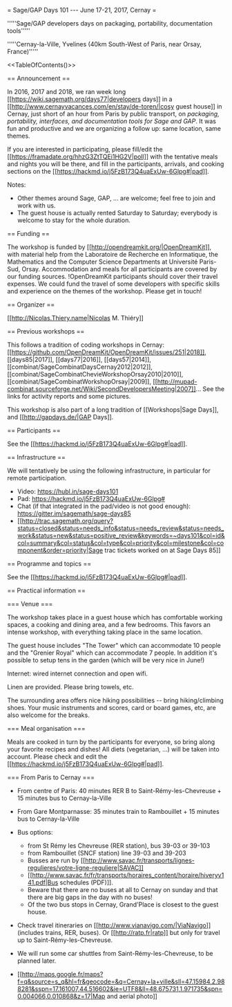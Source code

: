 = Sage/GAP Days 101 --- June 17-21, 2017, Cernay =

'''''Sage/GAP developers days on packaging, portability, documentation tools'''''

'''''Cernay-la-Ville, Yvelines  (40km South-West of Paris, near Orsay, France)'''''

<<TableOfContents()>>

== Announcement ==

In 2016, 2017 and 2018, we ran week long
[[https://wiki.sagemath.org/days77|developers days]] in
a [[http://www.cernayvacances.com/en/stay/de-toren/|cosy guest house]]
in Cernay, just short of an hour from Paris by public transport,
on *packaging, portability, interfaces, and documentation tools for
Sage and GAP*. It was fun and productive and we are organizing a follow up:
same location, same themes.

If you are interested in participating, please fill/edit the
[[https://framadate.org/hhzG3ZtTQEi1HG2V|poll]] with the
tentative meals and nights you will be there, and fill in the participants,
arrivals, and cooking sections on the [[https://hackmd.io/j5FzB173Q4uaExUw-6Glpg#|pad]].

Notes:
 * Other themes around Sage, GAP, ... are welcome; feel free to join and work with us.
 * The guest house is actually rented Saturday to Saturday; everybody is welcome to stay for the whole duration.

== Funding ==

The workshop is funded by [[http://opendreamkit.org/|OpenDreamKit]],
with material help from the Laboratoire de Recherche en Informatique,
the Mathematics and the Computer Science Departments at Université
Paris-Sud, Orsay. Accommodation and meals for all participants are
covered by our funding sources. !OpenDreamKit participants should
cover their travel expenses. We could fund the travel of some
developers with specific skills and experience on the themes of the
workshop. Please get in touch!

== Organizer ==

[[http://Nicolas.Thiery.name|Nicolas M. Thiéry]]

== Previous workshops ==

This follows a tradition of coding workshops in Cernay:
[[https://github.com/OpenDreamKit/OpenDreamKit/issues/251|2018]],
[[days85|2017]],
[[days77|2016]],
[[days57|2014]],
[[combinat/SageCombinatDaysCernay2012|2012]],
[[combinat/SageCombinatChevieWorkshopOrsay2010|2010]],
[[combinat/SageCombinatWorkshopOrsay|2009]], 
[[http://mupad-combinat.sourceforge.net/Wiki/SecondDevelopersMeeting|2007]]...
See the links for activity reports and some pictures.

This workshop is also part of a long tradition of [[Workshops|Sage Days]], and [[http://gapdays.de/|GAP Days]].

== Participants ==

See the [[https://hackmd.io/j5FzB173Q4uaExUw-6Glpg#|pad]].

== Infrastructure ==

We will tentatively be using the following infrastructure, in
particular for remote participation.

 * Video: https://hubl.in/sage-days101
 * Pad: https://hackmd.io/j5FzB173Q4uaExUw-6Glpg#
 * Chat (if that integrated in the pad/video is not good enough): https://gitter.im/sagemath/sage-days85
 * [[http://trac.sagemath.org/query?status=closed&status=needs_info&status=needs_review&status=needs_work&status=new&status=positive_review&keywords=~days101&col=id&col=summary&col=status&col=type&col=priority&col=milestone&col=component&order=priority|Sage trac tickets worked on at Sage Days 85]]

== Programme and topics ==

See the [[https://hackmd.io/j5FzB173Q4uaExUw-6Glpg#|pad]].

== Practical information ==

=== Venue ===

The workshop takes place in a guest house which has comfortable working spaces,
a cooking and dining area, and a few bedrooms. This favors an intense workshop,
with everything taking place in the same location.

The guest house includes "The Tower" which can accommodate 10 people and
the "Grenier Royal" which can accommodate 7 people. In addition it's possible
to setup tens in the garden (which will be very nice in June!)

Internet: wired internet connection and open wifi.

Linen are provided. Please bring towels, etc.

The surrounding area offers nice hiking possibilities -- bring hiking/climbing shoes.
Your music instruments and scores, card or board games, etc, are also welcome for the breaks.

=== Meal organisation ===

Meals are cooked in turn by the participants for everyone, so bring
along your favorite recipes and dishes! All diets (vegetarian, ...)
will be taken into account. Please check and edit the [[https://hackmd.io/j5FzB173Q4uaExUw-6Glpg#|pad]].

=== From Paris to Cernay ===

 * From centre of Paris: 40 minutes RER B to Saint-Rémy-les-Chevreuse + 15 minutes bus to Cernay-la-Ville
 * From Gare Montparnasse: 35 minutes train to Rambouillet + 15 minutes bus to Cernay-la-Ville

 * Bus options:
    * from St Rémy les Chevreuse (RER station), bus 39-03 or 39-103
    * from Rambouillet (SNCF station) line 39-03 and 39-203
    * Busses are run by [[http://www.savac.fr/transports/lignes-regulieres/votre-ligne-reguliere|SAVAC]]
    * [[http://www.savac.fr/fr/transports/horaires_content/horaire/hiveryv141.pdf|Bus schedules (PDF)]].
    * Beware that there are no buses at all to Cernay on sunday and that there are big gaps in the day with no buses!
    * Of the two bus stops in Cernay, Grand'Place is closest to the guest house.

 * Check travel itineraries on [[http://www.vianavigo.com/|ViaNavigo]] (includes trains, RER, buses).
   Or [[http://ratp.fr|ratp]] but only for travel up to Saint-Rémy-les-Chevreuse.

 * We will run some car shuttles from Saint-Rémy-les-Chevreuse, to be planned later.

 * [[http://maps.google.fr/maps?f=q&source=s_q&hl=fr&geocode=&q=Cernay+la+ville&sll=47.15984,2.988281&sspn=17.161007,44.516602&ie=UTF8&ll=48.675731,1.971735&spn=0.004066,0.010868&z=17|Map and aerial photo]]
